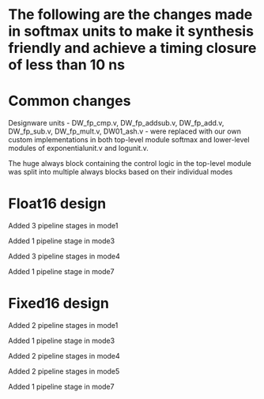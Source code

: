 # The following are the changes made in softmax units to make it synthesis friendly and achieve a timing closure of less than 10 ns

# Common changes

Designware units - DW_fp_cmp.v, DW_fp_addsub.v, DW_fp_add.v, DW_fp_sub.v, DW_fp_mult.v, DW01_ash.v - were replaced with our own custom implementations in both top-level module softmax and lower-level modules of exponentialunit.v and logunit.v.

The huge always block containing the control logic in the top-level module was split into multiple always blocks based on their individual modes

# Float16 design
Added 3 pipeline stages in mode1

Added 1 pipeline stage in mode3

Added 3 pipeline stages in mode4

Added 1 pipeline stage in mode7

# Fixed16 design
Added 2 pipeline stages in mode1

Added 1 pipeline stage in mode3

Added 2 pipeline stages in mode4

Added 2 pipeline stages in mode5

Added 1 pipeline stage in mode7
